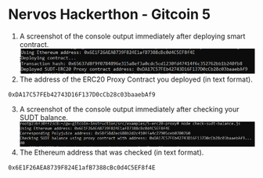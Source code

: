 # Nervos Hackerthon - Gitcoin 5

1. A screenshot of the console output immediately after deploying smart contract.
![contract](ckb_01.PNG)
2. The address of the ERC20 Proxy Contract you deployed (in text format).
```
0xDA17C57FEb42743D16F137D0cCb28c03baaebAf9
```
3. A screenshot of the console output immediately after checking your SUDT balance.
![contract](ckb_02.PNG)
4. The Ethereum address that was checked (in text format).
```
0x6E1F26AEA8739F824E1afB7388cBc0d4C5EF8f4E
```
